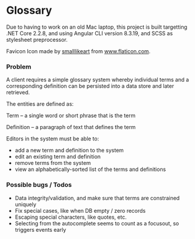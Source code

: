 # Glossary

Due to having to work on an old Mac laptop, this project is built targetting .NET Core 2.2.8, and using Angular CLI version 8.3.19, and SCSS as stylesheet preprocessor.

Favicon Icon made by [smalllikeart](https://www.flaticon.com/authors/smalllikeart) from www.flaticon.com.

### Problem

A client requires a simple glossary system whereby individual terms and a corresponding definition can be persisted into a data store and later retrieved.

The entities are defined as:

Term – a single word or short phrase that is the term

Definition – a paragraph of text that defines the term

Editors in the system must be able to:
* add a new term and definition to the system
* edit an existing term and definition
* remove terms from the system
* view an alphabetically-sorted list of the terms and definitions

### Possible bugs / Todos
* Data integrity/validation, and make sure that terms are constrained uniquely
* Fix special cases, like when DB empty / zero records
* Escaping special characters, like quotes, etc.
* Selecting from the autocomplete seems to count as a focusout, so triggers events early
